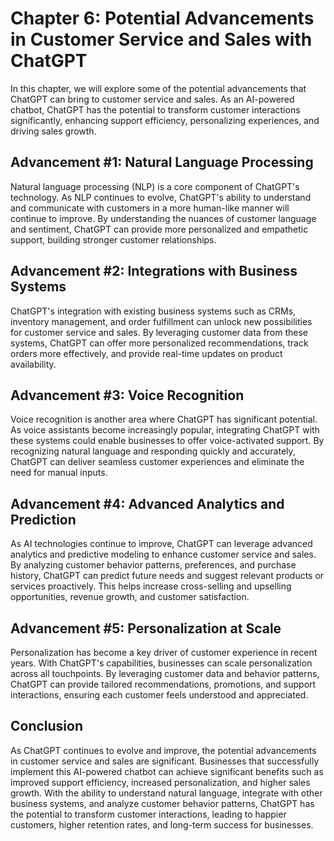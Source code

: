 Chapter 6: Potential Advancements in Customer Service and Sales with ChatGPT
============================================================================

In this chapter, we will explore some of the potential advancements that ChatGPT can bring to customer service and sales. As an AI-powered chatbot, ChatGPT has the potential to transform customer interactions significantly, enhancing support efficiency, personalizing experiences, and driving sales growth.

**Advancement #1: Natural Language Processing**
-----------------------------------------------

Natural language processing (NLP) is a core component of ChatGPT's technology. As NLP continues to evolve, ChatGPT's ability to understand and communicate with customers in a more human-like manner will continue to improve. By understanding the nuances of customer language and sentiment, ChatGPT can provide more personalized and empathetic support, building stronger customer relationships.

**Advancement #2: Integrations with Business Systems**
------------------------------------------------------

ChatGPT's integration with existing business systems such as CRMs, inventory management, and order fulfillment can unlock new possibilities for customer service and sales. By leveraging customer data from these systems, ChatGPT can offer more personalized recommendations, track orders more effectively, and provide real-time updates on product availability.

**Advancement #3: Voice Recognition**
-------------------------------------

Voice recognition is another area where ChatGPT has significant potential. As voice assistants become increasingly popular, integrating ChatGPT with these systems could enable businesses to offer voice-activated support. By recognizing natural language and responding quickly and accurately, ChatGPT can deliver seamless customer experiences and eliminate the need for manual inputs.

**Advancement #4: Advanced Analytics and Prediction**
-----------------------------------------------------

As AI technologies continue to improve, ChatGPT can leverage advanced analytics and predictive modeling to enhance customer service and sales. By analyzing customer behavior patterns, preferences, and purchase history, ChatGPT can predict future needs and suggest relevant products or services proactively. This helps increase cross-selling and upselling opportunities, revenue growth, and customer satisfaction.

**Advancement #5: Personalization at Scale**
--------------------------------------------

Personalization has become a key driver of customer experience in recent years. With ChatGPT's capabilities, businesses can scale personalization across all touchpoints. By leveraging customer data and behavior patterns, ChatGPT can provide tailored recommendations, promotions, and support interactions, ensuring each customer feels understood and appreciated.

**Conclusion**
--------------

As ChatGPT continues to evolve and improve, the potential advancements in customer service and sales are significant. Businesses that successfully implement this AI-powered chatbot can achieve significant benefits such as improved support efficiency, increased personalization, and higher sales growth. With the ability to understand natural language, integrate with other business systems, and analyze customer behavior patterns, ChatGPT has the potential to transform customer interactions, leading to happier customers, higher retention rates, and long-term success for businesses.
